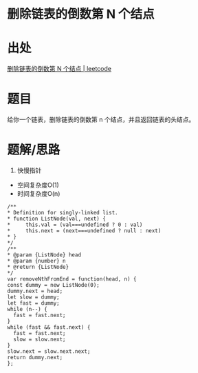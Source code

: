 # 删除链表的倒数第 N 个结点


# 出处

[删除链表的倒数第 N 个结点 | leetcode](https://leetcode-cn.com/problems/remove-nth-node-from-end-of-list/)

# 题目
给你一个链表，删除链表的倒数第 n 个结点，并且返回链表的头结点。


# 题解/思路

1. 快慢指针
  - 空间复杂度O(1)
  - 时间复杂度O(n)
  ```
/**
 * Definition for singly-linked list.
 * function ListNode(val, next) {
 *     this.val = (val===undefined ? 0 : val)
 *     this.next = (next===undefined ? null : next)
 * }
 */
/**
 * @param {ListNode} head
 * @param {number} n
 * @return {ListNode}
 */
var removeNthFromEnd = function(head, n) {
  const dummy = new ListNode(0);
  dummy.next = head;
  let slow = dummy;
  let fast = dummy;
  while (n--) {
    fast = fast.next;
  }
  while (fast && fast.next) {
    fast = fast.next;
    slow = slow.next;
  }
  slow.next = slow.next.next;
  return dummy.next;
};
  ````
